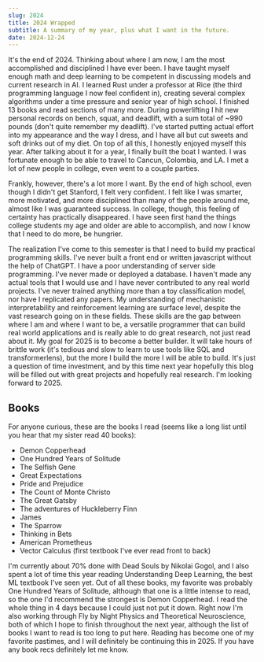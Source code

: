 ```yaml
---
slug: 2024
title: 2024 Wrapped
subtitle: A summary of my year, plus what I want in the future. 
date: 2024-12-24 
---
```


It's the end of 2024. Thinking about where I am now, I am the most accomplished and disciplined I have ever been. I have taught myself enough math and deep learning to be competent in discussing models and current research in AI. I learned Rust under a professor at Rice (the third programming language I now feel confident in), creating several complex algorithms under a time pressure and senior year of high school. I finished 13 books and read sections of many more. During powerlifting I hit new personal records on bench, squat, and deadlift, with a sum total of ~990 pounds (don't quite remember my deadlift). I've started putting actual effort into my appearance and the way I dress, and I have all but cut sweets and soft drinks out of my diet. On top of all this, I honestly enjoyed myself this year. After talking about it for a year, I finally built the boat I wanted. I was fortunate enough to be able to travel to Cancun, Colombia, and LA. I met a lot of new people in college, even went to a couple parties. 

Frankly, however, there's a lot more I want. By the end of high school, even though I didn't get Stanford, I felt very confident. I felt like I was smarter, more motivated, and more disciplined than many of the people around me, almost like I was guaranteed success. In college, though, this feeling of certainty has practically disappeared. I have seen first hand the things college students my age and older are able to accomplish, and now I know that I need to do more, be hungrier.

The realization I've come to this semester is that I need to build my practical programming skills. I've never built a front end or written javascript without the help of ChatGPT. I have a poor understanding of server side programming. I've never made or deployed a database. I haven't made any actual tools that I would use and I have never contributed to any real world projects. I've never trained anything more than a toy classification model, nor have I replicated any papers. My understanding of mechanistic interpretability and reinforcement learning are surface level, despite the vast research going on in these fields. These skills are the gap between where I am and where I want to be, a versatile programmer that can build real world applications and is really able to do great research, not just read about it. My goal for 2025 is to become a better builder. It will take hours of brittle work (it's tedious and slow to learn to use tools like SQL and transformerlens), but the more I build the more I will be able to build. It's just a question of time investment, and by this time next year hopefully this blog will be filled out with great projects and hopefully real research. I'm looking forward to 2025. 

## Books
For anyone curious, these are the books I read (seems like a long list until you hear that my sister read 40 books):
- Demon Copperhead
- One Hundred Years of Solitude
- The Selfish Gene
- Great Expectations
- Pride and Prejudice
- The Count of Monte Christo
- The Great Gatsby
- The adventures of Huckleberry Finn
- James
- The Sparrow
- Thinking in Bets
- American Prometheus
- Vector Calculus (first textbook I've ever read front to back)

I'm currently about 70% done with Dead Souls by Nikolai Gogol, and I also spent a lot of time this year reading Understanding Deep Learning, the best ML textbook I've seen yet. Out of all these books, my favorite was probably One Hundred Years of Solitude, although that one is a little intense to read, so the one I'd recommend the strongest is Demon Copperhead. I read the whole thing in 4 days because I could just not put it down. Right now I'm also working through Fly by Night Physics and Theoretical Neuroscience, both of which I hope to finish throughout the next year, although the list of books I want to read is too long to put here. Reading has become one of my favorite pastimes, and I will definitely be continuing this in 2025. If you have any book recs definitely let me know. 
